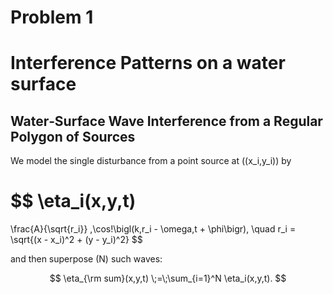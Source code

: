# Problem 1

# Interference Patterns on a water surface

## Water‐Surface Wave Interference from a Regular Polygon of Sources

We model the single disturbance from a point source at \((x_i,y_i)\) by

$$
\eta_i(x,y,t)
=
\frac{A}{\sqrt{r_i}} \,\cos\!\bigl(k\,r_i - \omega\,t + \phi\bigr),
\quad
r_i = \sqrt{(x - x_i)^2 + (y - y_i)^2}
$$

and then superpose \(N\) such waves:

$$
\eta_{\rm sum}(x,y,t) \;=\;\sum_{i=1}^N \eta_i(x,y,t).
$$

